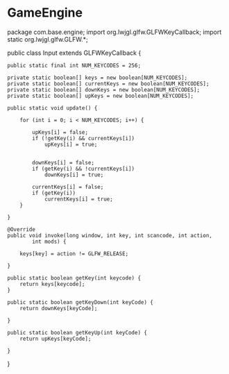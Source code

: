 # GameEngine

package com.base.engine;
import org.lwjgl.glfw.GLFWKeyCallback;
import static org.lwjgl.glfw.GLFW.*;

public class Input extends GLFWKeyCallback {

	public static final int NUM_KEYCODES = 256;

	private static boolean[] keys = new boolean[NUM_KEYCODES];
	private static boolean[] currentKeys = new boolean[NUM_KEYCODES];
	private static boolean[] downKeys = new boolean[NUM_KEYCODES];
	private static boolean[] upKeys = new boolean[NUM_KEYCODES];

	public static void update() {

		for (int i = 0; i < NUM_KEYCODES; i++) {

			upKeys[i] = false;
			if (!getKey(i) && currentKeys[i])
				upKeys[i] = true;


			downKeys[i] = false;
			if (getKey(i) && !currentKeys[i])
				downKeys[i] = true;

			currentKeys[i] = false;
			if (getKey(i))
				currentKeys[i] = true;
		}

	}

	@Override
	public void invoke(long window, int key, int scancode, int action,
			int mods) {

		keys[key] = action != GLFW_RELEASE;

	}

	public static boolean getKey(int keycode) {
		return keys[keycode];
	}

	public static boolean getKeyDown(int keyCode) {
		return downKeys[keyCode];

	}

	public static boolean getKeyUp(int keyCode) {
		return upKeys[keyCode];

	}

}
